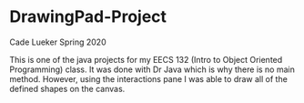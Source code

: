 # DrawingPad-Project
Cade Lueker 
Spring 2020

This is one of the java projects for my EECS 132 (Intro to Object Oriented Programming) class.
It was done with Dr Java which is why there is no main method. However, using the interactions 
pane I was able to draw all of the defined shapes on the canvas.
